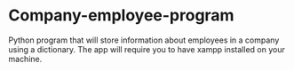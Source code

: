 # Company-employee-program
Python program that will store information about employees in a company using a dictionary. 
The app will require you to have xampp installed on your machine.

